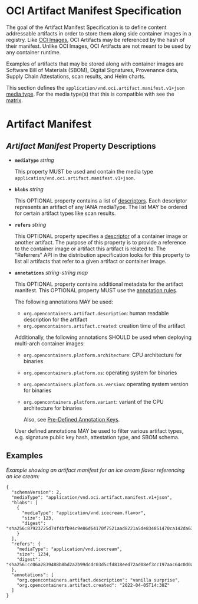 # OCI Artifact Manifest Specification

The goal of the Artifact Manifest Specification is to define content addressable artifacts in order to store them along side container images in a registry. Like [OCI Images](manifest.md), OCI Artifacts may be referenced by the hash of their manifest. Unlike OCI Images, OCI Artifacts are not meant to be used by any container runtime.

Examples of artifacts that may be stored along with container images are Software Bill of Materials (SBOM), Digital Signatures, Provenance data, Supply Chain Attestations, scan results, and Helm charts.

This section defines the `application/vnd.oci.artifact.manifest.v1+json` [media type](media-types.md).
For the media type(s) that this is compatible with see the [matrix](media-types.md#compatibility-matrix).

# Artifact Manifest

## *Artifact Manifest* Property Descriptions

- **`mediaType`** *string*

  This property MUST be used and contain the media type `application/vnd.oci.artifact.manifest.v1+json`.

- **`blobs`** *string*

  This OPTIONAL property contains a list of [descriptors](descriptor.md).
  Each descriptor represents an artifact of any IANA mediaType.
  The list MAY be ordered for certain artifact types like scan results.

- **`refers`** *string*

  This OPTIONAL property specifies a [descriptor](descriptor.md) of a container image or another artifact.
  The purpose of this property is to provide a reference to the container image or artifact this artifact is related to.
  The "Referrers" API in the distribution specification looks for this property to list all artifacts that refer to a given artifact or container image.

- **`annotations`** *string-string map*

  This OPTIONAL property contains additional metadata for the artifact manifest.
  This OPTIONAL property MUST use the [annotation rules](annotations.md#rules).

  The following annotations MAY be used:

  - `org.opencontainers.artifact.description`: human readable description for the artifact
  - `org.opencontainers.artifact.created`: creation time of the artifact

  Additionally, the following annotations SHOULD be used when deploying multi-arch container images:

  - `org.opencontainers.platform.architecture`: CPU architecture for binaries
  - `org.opencontainers.platform.os`: operating system for binaries
  - `org.opencontainers.platform.os.version`: operating system version for binaries
  - `org.opencontainers.platform.variant`: variant of the CPU architecture for binaries

    Also, see [Pre-Defined Annotation Keys](annotations.md#pre-defined-annotation-keys).

  User defined annotations MAY be used to filter various artifact types, e.g. signature public key hash, attestation type, and SBOM schema.

## Examples

*Example showing an artifact manifest for an ice cream flavor referencing an ice cream:*

```jsonc,title=Manifest&mediatype=application/vnd.oci.artifact.manifest.v1%2Bjson
{
  "schemaVersion": 2,
  "mediaType": "application/vnd.oci.artifact.manifest.v1+json",
  "blobs": [
    {
      "mediaType": "application/vnd.icecream.flavor",
      "size": 123,
      "digest": "sha256:87923725d74f4bfb94c9e86d64170f7521aad8221a5de834851470ca142da630"
    }
  ],
  "refers": {
    "mediaType": "application/vnd.icecream",
    "size": 1234,
    "digest": "sha256:cc06a2839488b8bd2a2b99dcdc03d5cfd818eed72ad08ef3cc197aac64c0d0a0"
  },
  "annotations": [
    "org.opencontainers.artifact.description": "vanilla surprise",
    "org.opencontainers.artifact.created": "2022-04-05T14:30Z"
  ]
}
```
